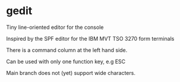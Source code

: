 gedit
=========


Tiny line-oriented editor for the console

Inspired by the SPF editor for the IBM MVT TSO 3270 form terminals

There is a command column at the left hand side.

Can be used with only one function key, e.g ESC
 
Main branch does not (yet) support wide characters.
